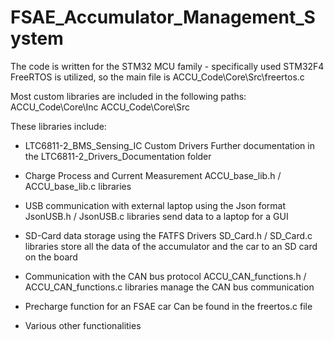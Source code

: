 # FSAE_Accumulator_Management_System
The code is written for the STM32 MCU family - specifically used STM32F4
FreeRTOS is utilized, so the main file is  ACCU_Code\Core\Src\freertos.c


Most custom libraries are included in the following paths:
ACCU_Code\Core\Inc
ACCU_Code\Core\Src


These libraries include:

* LTC6811-2_BMS_Sensing_IC Custom Drivers 
      Further documentation in the LTC6811-2_Drivers_Documentation folder

* Charge Process and Current Measurement
      ACCU_base_lib.h / ACCU_base_lib.c libraries

* USB communication with external laptop using the Json format
      JsonUSB.h / JsonUSB.c libraries send data to a laptop for a GUI

* SD-Card data storage using the FATFS Drivers
      SD_Card.h / SD_Card.c libraries store all the data of the accumulator and the car to an SD card on the board

* Communication with the CAN bus protocol 
      ACCU_CAN_functions.h / ACCU_CAN_functions.c libraries manage the CAN bus communication 

* Precharge function for an FSAE car
      Can be found in the freertos.c file
      
* Various other functionalities

